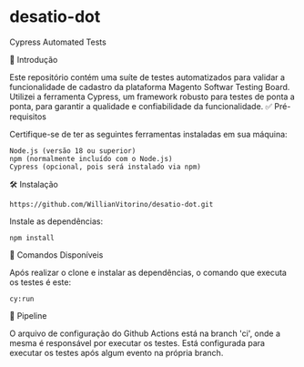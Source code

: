 # desatio-dot
Cypress Automated Tests


🚀 Introdução

Este repositório contém uma suíte de testes automatizados para validar a funcionalidade de cadastro da plataforma Magento Softwar Testing Board. Utilizei a ferramenta Cypress, um framework robusto para testes de ponta a ponta, para garantir a qualidade e confiabilidade da funcionalidade.
✅ Pré-requisitos

Certifique-se de ter as seguintes ferramentas instaladas em sua máquina:

    Node.js (versão 18 ou superior)
    npm (normalmente incluído com o Node.js)
    Cypress (opcional, pois será instalado via npm)

🛠️ Instalação

    https://github.com/WillianVitorino/desatio-dot.git


Instale as dependências:

    npm install


📜 Comandos Disponíveis

Após realizar o clone e instalar as dependências, o comando que executa os testes é este:

    cy:run
    
🧪 Pipeline

O arquivo de configuração do Github Actions está na branch 'ci', onde a mesma é responsável por executar os testes. Está configurada para executar os testes após algum evento na própria branch.

